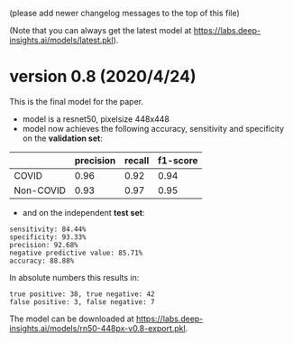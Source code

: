 

(please add newer changelog messages to the top of this file)

(Note that you can always get the latest model at  https://labs.deep-insights.ai/models/latest.pkl).

# version 0.8  (2020/4/24)

This is the final model for the paper.

* model is a resnet50, pixelsize 448x448
* model now achieves the following accuracy, sensitivity and specificity on the **validation set**:

|                | precision     | recall  | f1-score   |
|----------------|---------------|---------|------------|
| COVID          |   0.96        | 0.92    | 0.94       |
| Non-COVID      | 0.93          | 0.97    | 0.95       |


* and on the independent **test set**:
```
sensitivity: 84.44%
specificity: 93.33%
precision: 92.68%
negative predictive value: 85.71%
accuracy: 88.88%
```

In absolute numbers this results in:

```
true positive: 38, true negative: 42
false positive: 3, false negative: 7
```


The model can be downloaded at https://labs.deep-insights.ai/models/rn50-448px-v0.8-export.pkl. 
